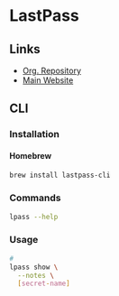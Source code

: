 # LastPass

## Links

- [Org. Repository](https://github.com/lastpass)
- [Main Website](https://www.lastpass.com)

## CLI

### Installation

#### Homebrew

```sh
brew install lastpass-cli
```

### Commands

```sh
lpass --help
```

### Usage

```sh
#
lpass show \
  --notes \
  [secret-name]
```
